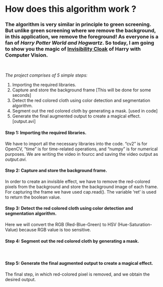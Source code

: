 # How does this algorithm work ?

<h3>
The algorithm is very similar in principle to green screening. But unlike green screening where we remove the background, in this application, we remove the foreground! As everyone is a fan of <i>Harry Potter World and Hogwartz</i>. So today, I am going to show you the magic of <u>Invisibility Cloak</u> of Harry with Computer Vision.
</h3>

<br>

<i>The project comprises of 5 simple steps:</i>

<ol>
    <li>Importing the required libraries.</li>
    <li>Capture and store the background frame [This will be done for some seconds]</li>
    <li>Detect the red colored cloth using color detection and segmentation algorithm.</li>
    <li>Segment out the red colored cloth by generating a mask. [used in code]</li>
    <li>Generate the final augmented output to create a magical effect. [output.avi]</li>
</ol>

<h4>Step 1: Importing the required libraries.</h4>
We have to import all the necessary libraries into the code. “cv2” is for OpenCV, “time” is for time-related operations, and “numpy” is for numerical purposes. We are writing the video in fourcc and saving the video output as <i>output.avi.</i>

<br>

<h4>Step 2: Capture and store the background frame.</h4>
In order to create an invisible effect, we have to remove the red-colored pixels from the background and store the background image of each frame. For capturing the frame we have used cap.read(). The variable ‘ret’ is used to return the boolean value.

<br>

<h4>Step 3: Detect the red colored cloth using color detection and segmentation algorithm.</h4>
Here we will convert the RGB (Red-Blue-Green) to HSV (Hue-Saturation-Value) because RGB value is too sensitive.

<br>

<h4>Step 4: Segment out the red colored cloth by generating a mask.</h4>

<br>

<h4>Step 5: Generate the final augmented output to create a magical effect.</h4>
The final step, in which red-colored pixel is removed, and we obtain the desired output.